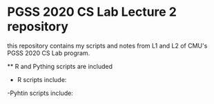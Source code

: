 # PGSS 2020 CS Lab Lecture 2 repository

this repository contains my scripts and notes from L1 and L2 of CMU's PGSS 2020 CS Lab program.

** R and Pything scripts are included
- R scripts include:

-Pyhtin scripts include:
